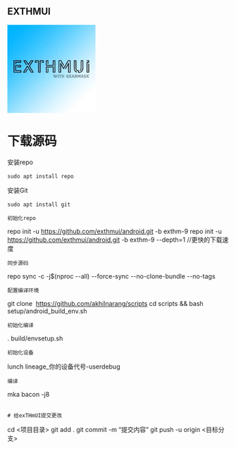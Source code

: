 ## EXTHMUI
![](logo.jpg)


# 下载源码

安装repo
```
sudo apt install repo
```

安装Git
```
sudo apt install git
```
```
初始化repo
```
repo init -u https://github.com/exthmui/android.git -b exthm-9
repo init -u https://github.com/exthmui/android.git -b exthm-9 --depth=1  //更快的下载速度
```
同步源码
```
repo sync -c -j$(nproc --all) --force-sync --no-clone-bundle --no-tags
```
配置编译环境
```
git clone  https://github.com/akhilnarang/scripts 
cd scripts && bash setup/android_build_env.sh
```
初始化编译
```
. build/envsetup.sh
```
初始化设备
```
lunch lineage_你的设备代号-userdebug
```
编译
```
mka bacon -j8
```

# 给exTHmUI提交更改

```
cd <项目目录>
git add .
git commit -m “提交内容”
git push -u origin <目标分支>
```
